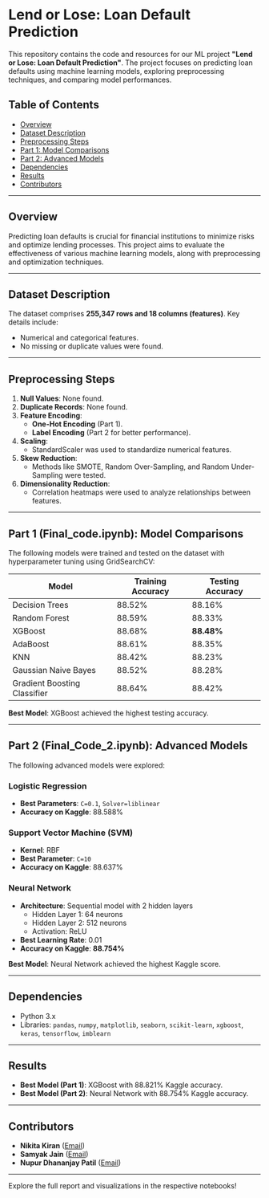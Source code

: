 # Lend or Lose: Loan Default Prediction

This repository contains the code and resources for our ML project **"Lend or Lose: Loan Default Prediction"**. The project focuses on predicting loan defaults using machine learning models, exploring preprocessing techniques, and comparing model performances.

## Table of Contents
- [Overview](#overview)
- [Dataset Description](#dataset-description)
- [Preprocessing Steps](#preprocessing-steps)
- [Part 1: Model Comparisons](#part-1-model-comparisons)
- [Part 2: Advanced Models](#part-2-advanced-models)
- [Dependencies](#dependencies)
- [Results](#results)
- [Contributors](#contributors)

---

## Overview
Predicting loan defaults is crucial for financial institutions to minimize risks and optimize lending processes. This project aims to evaluate the effectiveness of various machine learning models, along with preprocessing and optimization techniques.

---

## Dataset Description
The dataset comprises **255,347 rows and 18 columns (features)**. Key details include:
- Numerical and categorical features.
- No missing or duplicate values were found.

---

## Preprocessing Steps
1. **Null Values**: None found.
2. **Duplicate Records**: None found.
3. **Feature Encoding**:
    - **One-Hot Encoding** (Part 1).
    - **Label Encoding** (Part 2 for better performance).
4. **Scaling**:
    - StandardScaler was used to standardize numerical features.
5. **Skew Reduction**:
    - Methods like SMOTE, Random Over-Sampling, and Random Under-Sampling were tested.
6. **Dimensionality Reduction**:
    - Correlation heatmaps were used to analyze relationships between features.

---

## Part 1 (Final_code.ipynb): Model Comparisons
The following models were trained and tested on the dataset with hyperparameter tuning using GridSearchCV:

| Model                        | Training Accuracy | Testing Accuracy |
|------------------------------|-------------------|------------------|
| Decision Trees              | 88.52%            | 88.16%           |
| Random Forest               | 88.59%            | 88.33%           |
| XGBoost                     | 88.68%            | **88.48%**       |
| AdaBoost                    | 88.61%            | 88.35%           |
| KNN                         | 88.42%            | 88.23%           |
| Gaussian Naive Bayes        | 88.52%            | 88.28%           |
| Gradient Boosting Classifier| 88.64%            | 88.42%           |

**Best Model**: XGBoost achieved the highest testing accuracy.

---

## Part 2 (Final_Code_2.ipynb): Advanced Models
The following advanced models were explored:

### Logistic Regression
- **Best Parameters**: `C=0.1`, `Solver=liblinear`
- **Accuracy on Kaggle**: 88.588%

### Support Vector Machine (SVM)
- **Kernel**: RBF
- **Best Parameter**: `C=10`
- **Accuracy on Kaggle**: 88.637%

### Neural Network
- **Architecture**: Sequential model with 2 hidden layers
    - Hidden Layer 1: 64 neurons
    - Hidden Layer 2: 512 neurons
    - Activation: ReLU
- **Best Learning Rate**: 0.01
- **Accuracy on Kaggle**: **88.754%**

**Best Model**: Neural Network achieved the highest Kaggle score.

---

## Dependencies
- Python 3.x
- Libraries: `pandas`, `numpy`, `matplotlib`, `seaborn`, `scikit-learn`, `xgboost`, `keras`, `tensorflow`, `imblearn`

---

## Results
- **Best Model (Part 1)**: XGBoost with 88.821% Kaggle accuracy.
- **Best Model (Part 2)**: Neural Network with 88.754% Kaggle accuracy.

---

## Contributors
- **Nikita Kiran** ([Email](mailto:Nikita.Kiran@iiitb.ac.in))
- **Samyak Jain** ([Email](mailto:Samyak.Jain@iiitb.ac.in))
- **Nupur Dhananjay Patil** ([Email](mailto:Nupur.Patil@iiitb.ac.in))

---

Explore the full report and visualizations in the respective notebooks!
